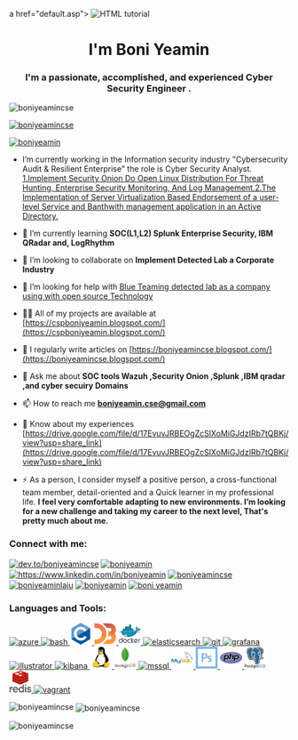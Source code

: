 a href="default.asp">
  <img src="smiley.gif" alt="HTML tutorial" style="width:42px;height:42px;border:0">
</a>
<h1 align="center">  I'm Boni Yeamin</h1>
<h3 align="center">I'm a passionate, accomplished, and experienced Cyber Security Engineer .</h3>


<p align="left"> <img src="https://komarev.com/ghpvc/?username=boniyeamincse&label=Profile%20views&color=0e75b6&style=flat" alt="boniyeamincse" /> </p>

<p align="left"> <a href="https://github.com/ryo-ma/github-profile-trophy"><img src="https://github-profile-trophy.vercel.app/?username=boniyeamincse" alt="boniyeamincse" /></a> </p>

<p align="left"> <a href="https://twitter.com/boniyeamin" target="blank"><img src="https://img.shields.io/twitter/follow/boniyeamin?logo=twitter&style=for-the-badge" alt="boniyeamin" /></a> </p>

- I’m currently working in the Information security industry "Cybersecurity Audit & Resilient Enterprise" the role is Cyber Security Analyst. [1.Implement Security Onion Do Open Linux Distribution For Threat Hunting, Enterprise Security Monitoring, And Log Management.2.The Implementation of Server Virtualization Based Endorsement of a user-level Service and Banthwith management application in an Active Directory.](https://cspboniyeamin.blogspot.com/)

- 🌱 I’m currently learning **SOC(L1,L2) Splunk Enterprise Security, IBM QRadar and, LogRhythm**

- 👯 I’m looking to collaborate on **Implement Detected Lab a Corporate Industry**

- 🤝 I’m looking for help with [Blue Teaming detected lab as a company using with open source Technology](https://docs.google.com/document/d/1ybTtLETJxVhPG_a1zPYB8JPg0ygBbdPQKzhIZu9eeQk/edit?usp=sharing)

- 👨‍💻 All of my projects are available at [https://cspboniyeamin.blogspot.com/](https://cspboniyeamin.blogspot.com/)

- 📝 I regularly write articles on [https://boniyeamincse.blogspot.com/](https://boniyeamincse.blogspot.com/)

- 💬 Ask me about **SOC tools Wazuh ,Security Onion ,Splunk ,IBM qradar ,and cyber secuiry Domains**

- 📫 How to reach me **boniyeamin.cse@gmail.com**

- 📄 Know about my experiences [https://drive.google.com/file/d/17EvuvJRBEOgZcSlXoMiGJdzIRb7tQBKj/view?usp=share_link](https://drive.google.com/file/d/17EvuvJRBEOgZcSlXoMiGJdzIRb7tQBKj/view?usp=share_link)

- ⚡ As a person, I consider myself a positive person, a cross-functional team member, detail-oriented and a Quick learner in my professional life. **I feel very comfortable adapting to new environments. I’m looking for a new challenge and taking my career to the next level, That's pretty much about me.**

<h3 align="left">Connect with me:</h3>
<p align="left">
<a href="https://dev.to/dev.to/boniyeamincse" target="blank"><img align="center" src="https://raw.githubusercontent.com/rahuldkjain/github-profile-readme-generator/master/src/images/icons/Social/devto.svg" alt="dev.to/boniyeamincse" height="30" width="40" /></a>
<a href="https://twitter.com/boniyeamin" target="blank"><img align="center" src="https://raw.githubusercontent.com/rahuldkjain/github-profile-readme-generator/master/src/images/icons/Social/twitter.svg" alt="boniyeamin" height="30" width="40" /></a>
<a href="https://linkedin.com/in/https://www.linkedin.com/in/boniyeamin" target="blank"><img align="center" src="https://raw.githubusercontent.com/rahuldkjain/github-profile-readme-generator/master/src/images/icons/Social/linked-in-alt.svg" alt="https://www.linkedin.com/in/boniyeamin" height="30" width="40" /></a>
<a href="https://kaggle.com/boniyeamincse" target="blank"><img align="center" src="https://raw.githubusercontent.com/rahuldkjain/github-profile-readme-generator/master/src/images/icons/Social/kaggle.svg" alt="boniyeamincse" height="30" width="40" /></a>
<a href="https://fb.com/boniyeaminlaju" target="blank"><img align="center" src="https://raw.githubusercontent.com/rahuldkjain/github-profile-readme-generator/master/src/images/icons/Social/facebook.svg" alt="boniyeaminlaju" height="30" width="40" /></a>
<a href="https://instagram.com/boniyeamin" target="blank"><img align="center" src="https://raw.githubusercontent.com/rahuldkjain/github-profile-readme-generator/master/src/images/icons/Social/instagram.svg" alt="boniyeamin" height="30" width="40" /></a>
<a href="https://www.youtube.com/c/boni yeamin" target="blank"><img align="center" src="https://raw.githubusercontent.com/rahuldkjain/github-profile-readme-generator/master/src/images/icons/Social/youtube.svg" alt="boni yeamin" height="30" width="40" /></a>
</p>

<h3 align="left">Languages and Tools:</h3>
<p align="left"> <a href="https://azure.microsoft.com/en-in/" target="_blank" rel="noreferrer"> <img src="https://www.vectorlogo.zone/logos/microsoft_azure/microsoft_azure-icon.svg" alt="azure" width="40" height="40"/> </a> <a href="https://www.gnu.org/software/bash/" target="_blank" rel="noreferrer"> <img src="https://www.vectorlogo.zone/logos/gnu_bash/gnu_bash-icon.svg" alt="bash" width="40" height="40"/> </a> <a href="https://www.cprogramming.com/" target="_blank" rel="noreferrer"> <img src="https://raw.githubusercontent.com/devicons/devicon/master/icons/c/c-original.svg" alt="c" width="40" height="40"/> </a> <a href="https://d3js.org/" target="_blank" rel="noreferrer"> <img src="https://raw.githubusercontent.com/devicons/devicon/master/icons/d3js/d3js-original.svg" alt="d3js" width="40" height="40"/> </a> <a href="https://www.docker.com/" target="_blank" rel="noreferrer"> <img src="https://raw.githubusercontent.com/devicons/devicon/master/icons/docker/docker-original-wordmark.svg" alt="docker" width="40" height="40"/> </a> <a href="https://www.elastic.co" target="_blank" rel="noreferrer"> <img src="https://www.vectorlogo.zone/logos/elastic/elastic-icon.svg" alt="elasticsearch" width="40" height="40"/> </a> <a href="https://git-scm.com/" target="_blank" rel="noreferrer"> <img src="https://www.vectorlogo.zone/logos/git-scm/git-scm-icon.svg" alt="git" width="40" height="40"/> </a> <a href="https://grafana.com" target="_blank" rel="noreferrer"> <img src="https://www.vectorlogo.zone/logos/grafana/grafana-icon.svg" alt="grafana" width="40" height="40"/> </a> <a href="https://www.adobe.com/in/products/illustrator.html" target="_blank" rel="noreferrer"> <img src="https://www.vectorlogo.zone/logos/adobe_illustrator/adobe_illustrator-icon.svg" alt="illustrator" width="40" height="40"/> </a> <a href="https://www.elastic.co/kibana" target="_blank" rel="noreferrer"> <img src="https://www.vectorlogo.zone/logos/elasticco_kibana/elasticco_kibana-icon.svg" alt="kibana" width="40" height="40"/> </a> <a href="https://www.linux.org/" target="_blank" rel="noreferrer"> <img src="https://raw.githubusercontent.com/devicons/devicon/master/icons/linux/linux-original.svg" alt="linux" width="40" height="40"/> </a> <a href="https://www.mongodb.com/" target="_blank" rel="noreferrer"> <img src="https://raw.githubusercontent.com/devicons/devicon/master/icons/mongodb/mongodb-original-wordmark.svg" alt="mongodb" width="40" height="40"/> </a> <a href="https://www.microsoft.com/en-us/sql-server" target="_blank" rel="noreferrer"> <img src="https://www.svgrepo.com/show/303229/microsoft-sql-server-logo.svg" alt="mssql" width="40" height="40"/> </a> <a href="https://www.mysql.com/" target="_blank" rel="noreferrer"> <img src="https://raw.githubusercontent.com/devicons/devicon/master/icons/mysql/mysql-original-wordmark.svg" alt="mysql" width="40" height="40"/> </a> <a href="https://www.photoshop.com/en" target="_blank" rel="noreferrer"> <img src="https://raw.githubusercontent.com/devicons/devicon/master/icons/photoshop/photoshop-line.svg" alt="photoshop" width="40" height="40"/> </a> <a href="https://www.php.net" target="_blank" rel="noreferrer"> <img src="https://raw.githubusercontent.com/devicons/devicon/master/icons/php/php-original.svg" alt="php" width="40" height="40"/> </a> <a href="https://www.postgresql.org" target="_blank" rel="noreferrer"> <img src="https://raw.githubusercontent.com/devicons/devicon/master/icons/postgresql/postgresql-original-wordmark.svg" alt="postgresql" width="40" height="40"/> </a> <a href="https://redis.io" target="_blank" rel="noreferrer"> <img src="https://raw.githubusercontent.com/devicons/devicon/master/icons/redis/redis-original-wordmark.svg" alt="redis" width="40" height="40"/> </a> <a href="https://www.vagrantup.com/" target="_blank" rel="noreferrer"> <img src="https://www.vectorlogo.zone/logos/vagrantup/vagrantup-icon.svg" alt="vagrant" width="40" height="40"/> </a> </p>

<p><img align="left" src="https://github-readme-stats.vercel.app/api/top-langs?username=boniyeamincse&show_icons=true&locale=en&layout=compact" alt="boniyeamincse" /></p>

<p>&nbsp;<img align="center" src="https://github-readme-stats.vercel.app/api?username=boniyeamincse&show_icons=true&locale=en" alt="boniyeamincse" /></p>

<p><img align="center" src="https://github-readme-streak-stats.herokuapp.com/?user=boniyeamincse&" alt="boniyeamincse" /></p>

